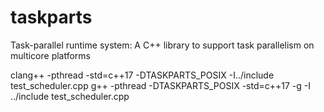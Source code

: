# taskparts
Task-parallel runtime system: A C++ library to support task parallelism on multicore platforms

clang++ -pthread -std=c++17 -DTASKPARTS_POSIX -I../include test_scheduler.cpp
g++ -pthread -DTASKPARTS_POSIX -std=c++17 -g -I ../include test_scheduler.cpp
